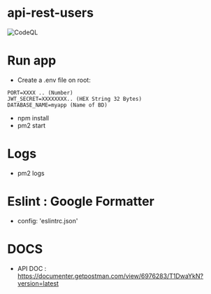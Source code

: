 # api-rest-users
![CodeQL](https://github.com/harmendani/api-rest-users/workflows/CodeQL/badge.svg?branch=master)

# Run app

- Create a .env file on root:
``` 
PORT=XXXX .. (Number)
JWT_SECRET=XXXXXXXX.. (HEX String 32 Bytes)
DATABASE_NAME=myapp (Name of BD)
```
- npm install
- pm2 start

# Logs
 - pm2 logs

# Eslint : Google Formatter
- config: 'eslintrc.json' 

# DOCS
- API DOC : https://documenter.getpostman.com/view/6976283/T1DwaYkN?version=latest
